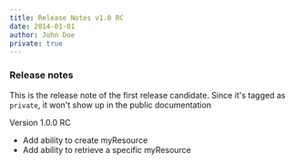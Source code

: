 ```yaml
---
title: Release Notes v1.0 RC
date: 2014-01-01
author: John Doe
private: true
---
```


### Release notes

This is the release note of the first release candidate. Since it's tagged as
`private`, it won't show up in the public documentation

Version 1.0.0 RC

- Add ability to create myResource
- Add ability to retrieve a specific myResource
